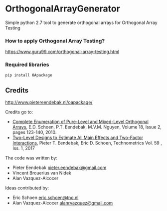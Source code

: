 # OrthogonalArrayGenerator
Simple python 2.7 tool to generate orthogonal arrays for Orthogonal Array Testing
 
### How to apply Orthogonal Array Testing?
https://www.guru99.com/orthogonal-array-testing.html

### Required libraries

```
pip install OApackage
```

## Credits
http://www.pietereendebak.nl/oapackage/

Credits go to:

* [Complete Enumeration of Pure-Level and Mixed-Level Orthogonal Arrays](http://dx.doi.org/10.1002/jcd.20236), E.D. Schoen, P.T. Eendebak, M.V.M. Nguyen, Volume 18, Issue 2, pages 123-140, 2010.
* [Two-Level Designs to Estimate All Main Effects and Two-Factor Interactions](https://doi.org/10.1080/00401706.2016.1142903), Pieter T. Eendebak, Eric D. Schoen, Technometrics Vol. 59 , Iss. 1, 2017

The code was written by:

* Pieter Eendebak <pieter.eendebak@gmail.com>
* Vincent Brouerius van Nidek
* Alan Vazquez-Alcocer

Ideas contributed by:

* Eric Schoen <eric.schoen@tno.nl>
* Alan Vazquez-Alcocer <alanrvazquez@gmail.com>
